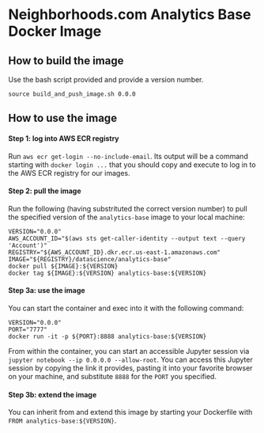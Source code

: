 # Neighborhoods.com Analytics Base Docker Image

## How to build the image

Use the bash script provided and provide a version number.

```
source build_and_push_image.sh 0.0.0
```

## How to use the image

#### Step 1: log into AWS ECR registry

Run `aws ecr get-login --no-include-email`. Its output will be a command
starting with `docker login ...` that you should copy and execute to log in to
the AWS ECR registry for our images.

#### Step 2: pull the image

Run the following (having substrituted the correct version number) to pull the
specified version of the `analytics-base` image to your local machine:

```
VERSION="0.0.0"
AWS_ACCOUNT_ID="$(aws sts get-caller-identity --output text --query 'Account')"
REGISTRY="${AWS_ACCOUNT_ID}.dkr.ecr.us-east-1.amazonaws.com"
IMAGE="${REGISTRY}/datascience/analytics-base"
docker pull ${IMAGE}:${VERSION}
docker tag ${IMAGE}:${VERSION} analytics-base:${VERSION}
```

#### Step 3a: use the image

You can start the container and exec into it with the following command:

```
VERSION="0.0.0"
PORT="7777"
docker run -it -p ${PORT}:8888 analytics-base:${VERSION}
```

From within the container, you can start an accessible Jupyter session via
`jupyter notebook --ip 0.0.0.0 --allow-root`. You can access this Jupyter
session by copying the link it provides, pasting it into your favorite browser
on your machine, and substitute `8888` for the `PORT` you specified.

#### Step 3b: extend the image

You can inherit from and extend this image by starting your Dockerfile with
`FROM analytics-base:${VERSION}`.

